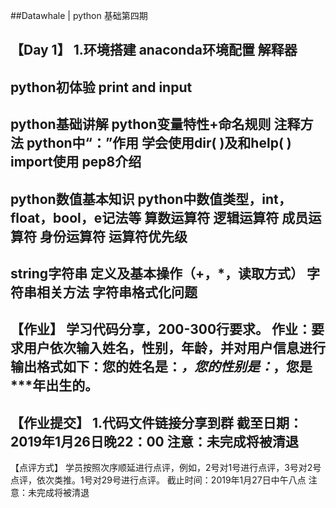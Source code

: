 ##Datawhale | python 基础第四期


【Day 1】
1.环境搭建
anaconda环境配置
解释器
---------------------------
python初体验
print and input
---------------------------
python基础讲解
python变量特性+命名规则
注释方法
python中“：”作用
学会使用dir( )及和help( )
import使用
pep8介绍
---------------------------
python数值基本知识
python中数值类型，int，float，bool，e记法等
算数运算符
逻辑运算符
成员运算符
身份运算符
运算符优先级
---------------------------
string字符串
定义及基本操作（+，*，读取方式）
字符串相关方法
字符串格式化问题
------------------------------------------------------------------------------------
【作业】
学习代码分享，200-300行要求。
作业：要求用户依次输入姓名，性别，年龄，并对用户信息进行输出格式如下：您的姓名是：***，您的性别是：***，您是***年出生的。
------------------------------------------------------------------------------------
【作业提交】
1.代码文件链接分享到群
截至日期：2019年1月26日晚22：00
注意：未完成将被清退
------------------------------------------------------------------------------------
【点评方式】
学员按照次序顺延进行点评，例如，2号对1号进行点评，3号对2号点评，依次类推。1号对29号进行点评。
截止时间：2019年1月27日中午八点
注意：未完成将被清退
